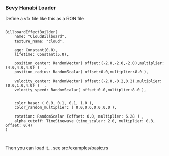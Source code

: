 
### Bevy Hanabi Loader


Define a vfx file like this as a RON file 

```

BillboardEffectBuilder(
    name: "CloudBillboard",
    texture_name: "cloud",
    
    age: Constant(0.0),
    lifetime: Constant(5.0),
      
    position_center: RandomVector( offset:(-2.0,-2.0,-2.0),multiplier:(4.0,4.0,4.0) )  ,
    position_radius: RandomScalar( offset:0.0,multiplier:8.0 ),
    
    velocity_center: RandomVector( offset:(-2.0,-0.2,0.2),multiplier:(0.0,1.0,4.0) )  ,
    velocity_speed: RandomScalar( offset:0.0,multiplier:8.0 ),
    
    
    color_base: ( 0.9, 0.1, 0.1, 1.0 ),
    color_random_multiplier: ( 0.0,0.6,0.0,0.0 ),
    
    rotation: RandomScalar (offset: 0.0, multiplier: 6.28 ) ,
    alpha_cutoff: TimeSinewave (time_scalar: 2.0, multiplier: 0.3, offset: 0.4)
)



```



Then you can load it... see src/examples/basic.rs 